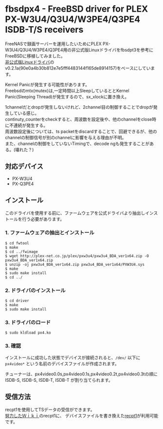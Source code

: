 # fbsdpx4 - FreeBSD driver for PLEX PX-W3U4/Q3U4/W3PE4/Q3PE4 ISDB-T/S receivers

FreeNASで録画サーバーを運用したいためにPLEX PX-W3U4/Q3U4/W3PE4/Q3PE4用の非公式版Linuxドライバをfbsdpt3を参考にFreeBSDに移植してみました。  
[非公式版Linuxドライバ](https://github.com/nns779/px4_drv)のv0.2.1a(90e0a4b30b812e7e5fff4483144f165de8914157)をベースにしています。  

Kernel Panicが発生する可能性があります。  
Freebsdのmtx(mutex)は,一定時間以上SleepしているととKernel Panic(Sleeping Thread)が発生するので、sx_xlockに置き換え。 

1channelだとdropが発生しないけれど、2channel目の制御することでdropが発生している感じ。   
continuty_counterをcheckすると、周波数を設定後や、他のchannelをclose時に不連続が発生する。   
周波数設定後については、ts packetをdiscardすることで、回避できるが、他のchannelの制御信号が別のchannelに影響を与える理由が不明。   
また、channelの制御をしていないTimingで、decode ngも発生することがある。(壊れた？) 


## 対応デバイス

- PX-W3U4
- PX-Q3PE4

## インストール

このドライバを使用する前に、ファームウェアを公式ドライバより抽出しインストールを行う必要があります。

### 1. ファームウェアの抽出とインストール

	$ cd fwtool
	$ make
	$ cd ../fwimage
	$ wget http://plex-net.co.jp/plex/pxw3u4/pxw3u4_BDA_ver1x64.zip -O pxw3u4_BDA_ver1x64.zip
	$ unzip -oj pxw3u4_BDA_ver1x64.zip pxw3u4_BDA_ver1x64/PXW3U4.sys
	$ make
	$ sudo make install
	$ cd ../

### 2. ドライバのインストール

	$ cd driver
	$ make
	$ sudo make install
	
### 3. ドライバのロード
	$ sudo kldload px4.ko

### 3. 確認

インストールに成功した状態でデバイスが接続されると、`/dev/` 以下に `px4video*` という名前のデバイスファイルが作成されます。

チューナーは、px4video0.0s,px4video0.1s,px4video0.2t,px4video0.3tの順に ISDB-S, ISDB-S, ISDB-T, ISDB-T が割り当てられます。  


## 受信方法

recpt1を使用してTSデータの受信ができます。  
[努力したＷｉｋｉ](https://hgotoh.jp/wiki/doku.php/documents/freebsd/ptx/ptx-001)のrecpt1に、
デバイスファイルを書き換えた[recpt1](https://github.com/kurosukelab/recpt1)が利用可能です。  
